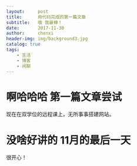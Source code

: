 ```yaml
---
layout:     post
title:      用代码完成的第一篇文章
subtitle:   哦 我最棒！ 
date:       2017-11-30
author:     chenxi
header-img: img/background3.jpg
catalog: true
tags:
    - 生活
    - 博客
    - 闲聊
---
```


# 啊哈哈哈 第一篇文章尝试

现在在双学位的远程课上，无所事事搭建网站。


# 没啥好讲的 11月的最后一天

很开心！


